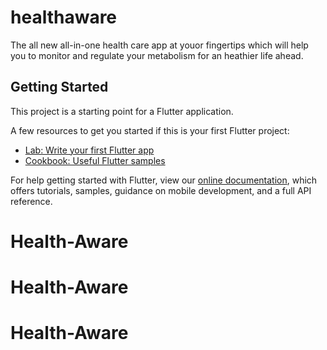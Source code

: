 # healthaware

The all new all-in-one health care app at youor fingertips which will help you to monitor and regulate your metabolism for an heathier life ahead.

## Getting Started

This project is a starting point for a Flutter application.

A few resources to get you started if this is your first Flutter project:

- [Lab: Write your first Flutter app](https://flutter.dev/docs/get-started/codelab)
- [Cookbook: Useful Flutter samples](https://flutter.dev/docs/cookbook)

For help getting started with Flutter, view our
[online documentation](https://flutter.dev/docs), which offers tutorials,
samples, guidance on mobile development, and a full API reference.
# Health-Aware
# Health-Aware
# Health-Aware
